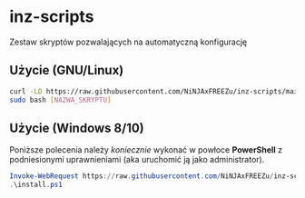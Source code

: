 # inz-scripts
Zestaw skryptów pozwalających na automatyczną konfigurację 

## Użycie (GNU/Linux)
```bash
curl -LO https://raw.githubusercontent.com/NiNJAxFREEZu/inz-scripts/main/[NAZWA_SKRYPTU]
sudo bash [NAZWA_SKRYPTU]
```

## Użycie (Windows 8/10)
Poniższe polecenia należy *koniecznie* wykonać w powłoce **PowerShell** z podniesionymi uprawnieniami (aka uruchomić ją jako administrator).  

```powershell
Invoke-WebRequest https://raw.githubusercontent.com/NiNJAxFREEZu/inz-scripts/main/[NAZWA_SKRYPTU] -OutFile install.ps1
.\install.ps1
```
